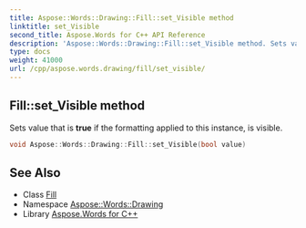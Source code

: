 ```yaml
---
title: Aspose::Words::Drawing::Fill::set_Visible method
linktitle: set_Visible
second_title: Aspose.Words for C++ API Reference
description: 'Aspose::Words::Drawing::Fill::set_Visible method. Sets value that is true if the formatting applied to this instance, is visible in C++.'
type: docs
weight: 41000
url: /cpp/aspose.words.drawing/fill/set_visible/
---
```

## Fill::set_Visible method


Sets value that is **true** if the formatting applied to this instance, is visible.

```cpp
void Aspose::Words::Drawing::Fill::set_Visible(bool value)
```

## See Also

* Class [Fill](../)
* Namespace [Aspose::Words::Drawing](../../)
* Library [Aspose.Words for C++](../../../)

